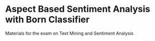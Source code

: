 # Aspect Based Sentiment Analysis with Born Classifier
Materials for the exam on Text Mining and Sentiment Analysis
